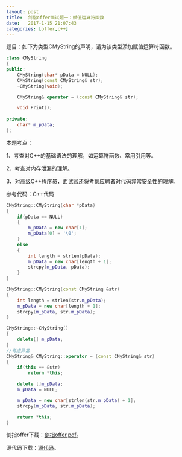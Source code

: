 ```yaml
---
layout:	post
title:	剑指offer面试题一：赋值运算符函数
date:	2017-1-15 21:07:43
categories:	[offer,c++]
---
```


题目：如下为类型CMyString的声明，请为该类型添加赋值运算符函数。

```c++
class CMyString
{
public:
    CMyString(char* pData = NULL);
    CMyString(const CMyString& str);
    ~CMyString(void);

    CMyString& operator = (const CMyString& str);

    void Print();
      
private:
    char* m_pData;
};
```
本题考点：

1、考查对C++的基础语法的理解，如运算符函数、常用引用等。

2、考查对内存泄漏的理解。

3、对高级C++程序员，面试官还将考察应聘者对代码异常安全性的理解。

参考代码：C++代码

```c++
CMyString::CMyString(char *pData)
{
    if(pData == NULL)
    {
        m_pData = new char[1];
        m_pData[0] = '\0';
    }
    else
    {
        int length = strlen(pData);
        m_pData = new char[length + 1];
        strcpy(m_pData, pData);
    }
}

CMyString::CMyString(const CMyString &str)
{
    int length = strlen(str.m_pData);
    m_pData = new char[length + 1];
    strcpy(m_pData, str.m_pData);
}

CMyString::~CMyString()
{
    delete[] m_pData;
}
//考虑异常
CMyString& CMyString::operator = (const CMyString& str)
{
    if(this == &str)
        return *this;

    delete []m_pData;
    m_pData = NULL;

    m_pData = new char[strlen(str.m_pData) + 1];
    strcpy(m_pData, str.m_pData);

    return *this;
}
```

剑指offer下载：[剑指offer.pdf](https://raw.githubusercontent.com/cofire/cofire.github.io/master/source/剑指offer.pdf "剑指offer.pdf")。

源代码下载：[源代码](https://raw.githubusercontent.com/cofire/cofire.github.io/master/source/剑指offer源代码.zip "剑指offer源代码")。